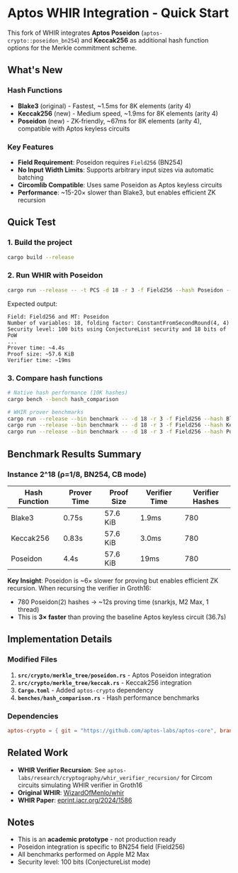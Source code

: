 # Aptos WHIR Integration - Quick Start

This fork of WHIR integrates **Aptos Poseidon** (`aptos-crypto::poseidon_bn254`) and **Keccak256** as additional hash function options for the Merkle commitment scheme.

## What's New

### Hash Functions
- **Blake3** (original) - Fastest, ~1.5ms for 8K elements (arity 4)
- **Keccak256** (new) - Medium speed, ~1.9ms for 8K elements (arity 4)
- **Poseidon** (new) - ZK-friendly, ~67ms for 8K elements (arity 4), compatible with Aptos keyless circuits

### Key Features
- **Field Requirement**: Poseidon requires `Field256` (BN254)
- **No Input Width Limits**: Supports arbitrary input sizes via automatic batching
- **Circomlib Compatible**: Uses same Poseidon as Aptos keyless circuits
- **Performance**: ~15-20× slower than Blake3, but enables efficient ZK recursion

## Quick Test

### 1. Build the project
```bash
cargo build --release
```

### 2. Run WHIR with Poseidon
```bash
cargo run --release -- -t PCS -d 18 -r 3 -f Field256 --hash Poseidon --sec ConjectureList
```

Expected output:
```
Field: Field256 and MT: Poseidon
Number of variables: 18, folding factor: ConstantFromSecondRound(4, 4)
Security level: 100 bits using ConjectureList security and 18 bits of PoW
...
Prover time: ~4.4s
Proof size: ~57.6 KiB
Verifier time: ~19ms
```

### 3. Compare hash functions
```bash
# Native hash performance (10K hashes)
cargo bench --bench hash_comparison

# WHIR prover benchmarks
cargo run --release --bin benchmark -- -d 18 -r 3 -f Field256 --hash Blake3 --sec ConjectureList
cargo run --release --bin benchmark -- -d 18 -r 3 -f Field256 --hash Keccak --sec ConjectureList
cargo run --release --bin benchmark -- -d 18 -r 3 -f Field256 --hash Poseidon --sec ConjectureList
```

## Benchmark Results Summary

### Instance 2^18 (ρ=1/8, BN254, CB mode)

| Hash Function | Prover Time | Proof Size | Verifier Time | Verifier Hashes |
|--------------|-------------|------------|---------------|-----------------|
| Blake3       | 0.75s       | 57.6 KiB   | 1.9ms         | 780             |
| Keccak256    | 0.83s       | 57.6 KiB   | 3.0ms         | 780             |
| Poseidon     | 4.4s        | 57.6 KiB   | 19ms          | 780             |

**Key Insight**: Poseidon is ~6× slower for proving but enables efficient ZK recursion. When recursing the verifier in Groth16:
- 780 Poseidon(2) hashes → ~12s proving time (snarkjs, M2 Max, 1 thread)
- This is **3× faster** than proving the baseline Aptos keyless circuit (36.7s)

## Implementation Details

### Modified Files
1. **`src/crypto/merkle_tree/poseidon.rs`** - Aptos Poseidon integration
2. **`src/crypto/merkle_tree/keccak.rs`** - Keccak256 integration
3. **`Cargo.toml`** - Added `aptos-crypto` dependency
4. **`benches/hash_comparison.rs`** - Hash performance benchmarks

### Dependencies
```toml
aptos-crypto = { git = "https://github.com/aptos-labs/aptos-core", branch = "main" }
```

## Related Work

- **WHIR Verifier Recursion**: See `aptos-labs/research/cryptography/whir_verifier_recursion/` for Circom circuits simulating WHIR verifier in Groth16
- **Original WHIR**: [WizardOfMenlo/whir](https://github.com/WizardOfMenlo/whir)
- **WHIR Paper**: [eprint.iacr.org/2024/1586](https://eprint.iacr.org/2024/1586)

## Notes

- This is an **academic prototype** - not production ready
- Poseidon integration is specific to BN254 field (Field256)
- All benchmarks performed on Apple M2 Max
- Security level: 100 bits (ConjectureList mode)

